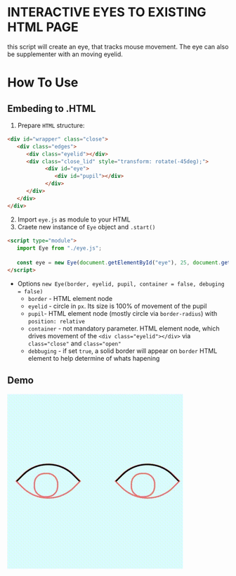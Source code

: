 # INTERACTIVE EYES TO EXISTING HTML PAGE
this script will create an eye, that tracks mouse movement. The eye can also be
supplementer with an moving eyelid.

# How To Use

## Embeding to .HTML
1. Prepare `HTML` structure:
```html
<div id="wrapper" class="close">
   <div class="edges">
      <div class="eyelid"></div>
      <div class="close_lid" style="transform: rotate(-45deg);">
            <div id="eye">
               <div id="pupil"></div>
            </div>
      </div>
   </div>
</div>
```
2. Import `eye.js` as module to your HTML
3. Craete new instance of `Eye` object and `.start()`
```html
<script type="module">
   import Eye from "./eye.js";
   
   const eye = new Eye(document.getElementById("eye"), 25, document.getElementById("pupil"), document.getElementById("wrapper"));
</script>
```
   - Options
   `new Eye(border, eyelid, pupil, container = false, debuging = false)`
      - `border` - HTML element node
      - `eyelid` - circle in `px`. Its size is 100% of movement of the pupil
      - `pupil`- HTML element node (mostly circle via `border-radius`) with `position: relative`
      - `container` - not mandatory parameter. HTML element node, which drives movement of the `<div class="eyelid"></div>` via `class="close"` and `class="open"`
      - `debbuging` - if set `true`, a solid border will appear on `border` HTML element to help determine of whats hapening

## Demo
![](examples/Eyes.gif)